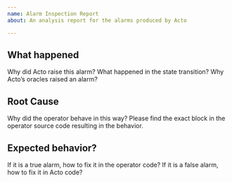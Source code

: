 ```yaml
---
name: Alarm Inspection Report
about: An analysis report for the alarms produced by Acto

---
```


## What happened
Why did Acto raise this alarm?
What happened in the state transition?
Why Acto’s oracles raised an alarm?


## Root Cause
Why did the operator behave in this way? Please find the exact block in the operator source code resulting in the behavior.

## Expected behavior?
If it is a true alarm, how to fix it in the operator code? 
If it is a false alarm, how to fix it in Acto code?
